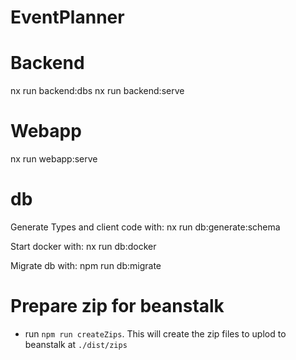 # EventPlanner

# Backend

nx run backend:dbs
nx run backend:serve

# Webapp

nx run webapp:serve

# db

Generate Types and client code with:
nx run db:generate:schema

Start docker with:
nx run db:docker

Migrate db with:
npm run db:migrate

# Prepare zip for beanstalk
- run `npm run createZips`. This will create the zip files to uplod to beanstalk at `./dist/zips`
